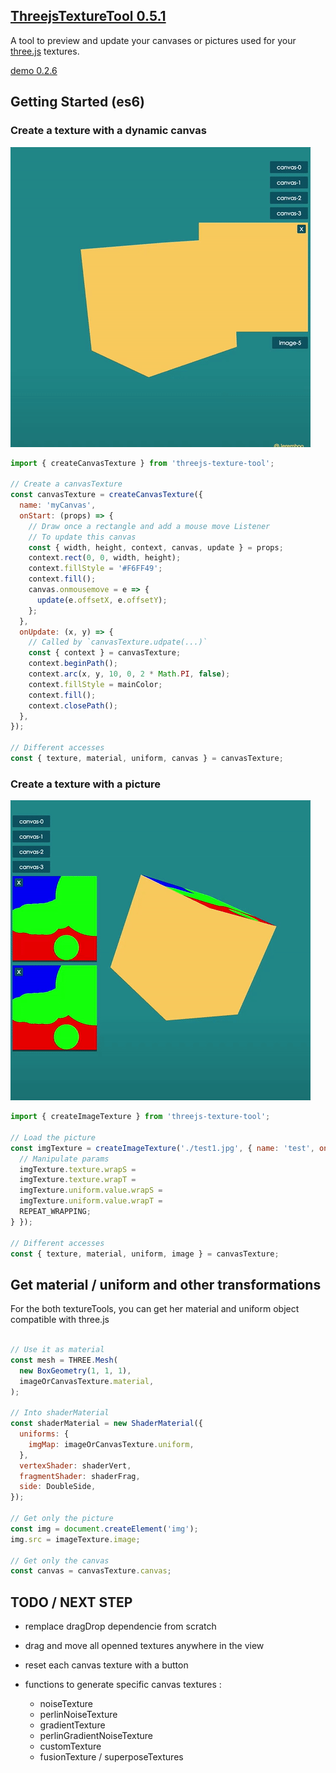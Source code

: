 
## [ThreejsTextureTool 0.5.1](https://github.com/Jeremboo/threejs-texture-tool)

A tool to preview and update your canvases or pictures used for your [three.js](https://threejs.org/) textures.

[demo 0.2.6](http://codepen.io/Jeremboo/full/qqabKY/)


## Getting Started (es6)

### Create a texture with a dynamic canvas

![Threejs Texture Tool canvas texture demo](https://github.com/Jeremboo/threejs-texture-tool/blob/master/demo/demo.gif?raw=true)

```javascript
import { createCanvasTexture } from 'threejs-texture-tool';

// Create a canvasTexture
const canvasTexture = createCanvasTexture({
  name: 'myCanvas',
  onStart: (props) => {
    // Draw once a rectangle and add a mouse move Listener
    // To update this canvas
    const { width, height, context, canvas, update } = props;
    context.rect(0, 0, width, height);
    context.fillStyle = '#F6FF49';
    context.fill();
    canvas.onmousemove = e => {
      update(e.offsetX, e.offsetY);
    };
  },
  onUpdate: (x, y) => {
    // Called by `canvasTexture.udpate(...)`
    const { context } = canvasTexture;
    context.beginPath();
    context.arc(x, y, 10, 0, 2 * Math.PI, false);
    context.fillStyle = mainColor;
    context.fill();
    context.closePath();
  },
});

// Different accesses
const { texture, material, uniform, canvas } = canvasTexture;
```

### Create a texture with a picture

![Threejs Texture Tool demo with picture](https://github.com/Jeremboo/threejs-texture-tool/blob/master/demo/demo2.gif?raw=true)

```javascript
import { createImageTexture } from 'threejs-texture-tool';

// Load the picture
const imgTexture = createImageTexture('./test1.jpg', { name: 'test', onLoad: () => {
  // Manipulate params
  imgTexture.texture.wrapS =
  imgTexture.texture.wrapT =
  imgTexture.uniform.value.wrapS =
  imgTexture.uniform.value.wrapT =
  REPEAT_WRAPPING;
} });

// Different accesses
const { texture, material, uniform, image } = canvasTexture;
```
## Get material / uniform and other transformations

For the both textureTools, you can get her material and uniform object compatible with three.js

```javascript

// Use it as material
const mesh = THREE.Mesh(
  new BoxGeometry(1, 1, 1),
  imageOrCanvasTexture.material,
);

// Into shaderMaterial
const shaderMaterial = new ShaderMaterial({
  uniforms: {
    imgMap: imageOrCanvasTexture.uniform,
  },
  vertexShader: shaderVert,
  fragmentShader: shaderFrag,
  side: DoubleSide,
});

// Get only the picture
const img = document.createElement('img');
img.src = imageTexture.image;

// Get only the canvas
const canvas = canvasTexture.canvas;

```

## TODO / NEXT STEP

- remplace dragDrop dependencie from scratch

- drag and move all openned textures anywhere in the view

- reset each canvas texture with a button

- functions to generate specific canvas textures :
  - noiseTexture
  - perlinNoiseTexture
  - gradientTexture
  - perlinGradientNoiseTexture
  - customTexture
  - fusionTexture / superposeTextures
